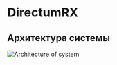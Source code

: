 # DirectumRX

## Архитектура системы

![Architecture of system](./schema_architecture_rx.png "Architecture of Directur RX system")
